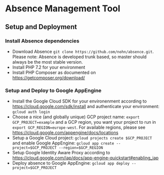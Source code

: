# Absence Management Tool

## Setup and Deployment

### Install Absence dependencies

* Download Absence `git clone https://github.com/nohn/absence.git`. Please note: Absence is developed trunk based, so master should always be the most stable version.
* Install PHP 7.2 for your environment
* Install PHP Composer as documented on https://getcomposer.org/download/

### Setup and Deploy to Google AppEngine

* Install the Google Cloud SDK for your environenment according to https://cloud.google.com/sdk/install and authenticate your environment: `gcloud auth login`
* Choose a nice (and globally unique) GCP project name: `export GCP_PROJECT=example` and a GCP region, you want your project to run in `export GCP_REGION=europe-west`. For available regions, please see https://cloud.google.com/appengine/docs/locations
* Setup a Google Cloud project: `gcloud projects create $GCP_PROJECT` and enable Google AppEngine: `gcloud app create --project=$GCP_PROJECT --region=$GCP_REGION`
* Setup Google Identity Aware Proxy according to https://cloud.google.com/iap/docs/app-engine-quickstart#enabling_iap
* Deploy absence to Google AppEngine: `gcloud app deploy --project=$GCP_PROJECT`
